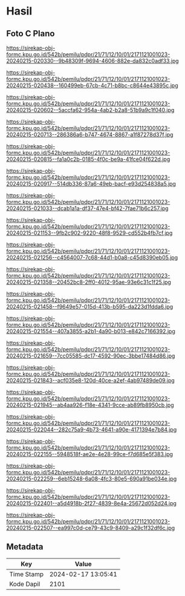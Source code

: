 # Hasil

## Foto C Plano

https://sirekap-obj-formc.kpu.go.id/542b/pemilu/pdpr/21/71/12/10/01/2171121001023-20240215-020330--9b48309f-9694-4606-882e-da832c0adf33.jpg

https://sirekap-obj-formc.kpu.go.id/542b/pemilu/pdpr/21/71/12/10/01/2171121001023-20240215-020438--160499eb-67cb-4c71-b8bc-c8644e43895c.jpg

https://sirekap-obj-formc.kpu.go.id/542b/pemilu/pdpr/21/71/12/10/01/2171121001023-20240215-020602--5accfa62-954a-4ab2-b2a8-51b9a9c1f040.jpg

https://sirekap-obj-formc.kpu.go.id/542b/pemilu/pdpr/21/71/12/10/01/2171121001023-20240215-020713--286386a6-b747-4674-8867-a1f87278d37f.jpg

https://sirekap-obj-formc.kpu.go.id/542b/pemilu/pdpr/21/71/12/10/01/2171121001023-20240215-020815--fa1a0c2b-0185-4f0c-be9a-41fce04f622d.jpg

https://sirekap-obj-formc.kpu.go.id/542b/pemilu/pdpr/21/71/12/10/01/2171121001023-20240215-020917--514db336-87a6-49eb-bacf-e93d254838a5.jpg

https://sirekap-obj-formc.kpu.go.id/542b/pemilu/pdpr/21/71/12/10/01/2171121001023-20240215-021033--dcab1a1a-df37-47e4-bf42-7fae71b6c257.jpg

https://sirekap-obj-formc.kpu.go.id/542b/pemilu/pdpr/21/71/12/10/01/2171121001023-20240215-021153--9fb2c902-9220-48f8-9529-cd552b4fb7cf.jpg

https://sirekap-obj-formc.kpu.go.id/542b/pemilu/pdpr/21/71/12/10/01/2171121001023-20240215-021256--c4564007-7c68-44d1-b0a8-c45d8390eb05.jpg

https://sirekap-obj-formc.kpu.go.id/542b/pemilu/pdpr/21/71/12/10/01/2171121001023-20240215-021358--20452bc8-2ff0-4012-95ae-93e6c31c1f25.jpg

https://sirekap-obj-formc.kpu.go.id/542b/pemilu/pdpr/21/71/12/10/01/2171121001023-20240215-021458--f9649e57-015d-413b-b595-da223d1fdda6.jpg

https://sirekap-obj-formc.kpu.go.id/542b/pemilu/pdpr/21/71/12/10/01/2171121001023-20240215-021554--407a3855-a2b1-4a90-b013-e842c7166392.jpg

https://sirekap-obj-formc.kpu.go.id/542b/pemilu/pdpr/21/71/12/10/01/2171121001023-20240215-021659--7cc05585-dc17-4592-90ec-3bbe17484d86.jpg

https://sirekap-obj-formc.kpu.go.id/542b/pemilu/pdpr/21/71/12/10/01/2171121001023-20240215-021843--acf035e8-120d-40ce-a2ef-4ab97489de09.jpg

https://sirekap-obj-formc.kpu.go.id/542b/pemilu/pdpr/21/71/12/10/01/2171121001023-20240215-021945--ab4aa926-f18e-4341-9cce-ab89fb8950cb.jpg

https://sirekap-obj-formc.kpu.go.id/542b/pemilu/pdpr/21/71/12/10/01/2171121001023-20240215-022044--282c75a9-4b73-4641-a90e-4171394e7b84.jpg

https://sirekap-obj-formc.kpu.go.id/542b/pemilu/pdpr/21/71/12/10/01/2171121001023-20240215-022155--5948518f-ae2e-4e28-99ce-f7d685e5f383.jpg

https://sirekap-obj-formc.kpu.go.id/542b/pemilu/pdpr/21/71/12/10/01/2171121001023-20240215-022259--6eb15248-6a08-4fc3-80e5-690a91be034e.jpg

https://sirekap-obj-formc.kpu.go.id/542b/pemilu/pdpr/21/71/12/10/01/2171121001023-20240215-022401--a5d4918b-2f27-4839-8e4a-25672d052d24.jpg

https://sirekap-obj-formc.kpu.go.id/542b/pemilu/pdpr/21/71/12/10/01/2171121001023-20240215-022507--ea997c0d-ce79-43c9-8409-a29c1f32df6c.jpg


## Metadata

| Key        | Value               |
| ---------- | ------------------- |
| Time Stamp | 2024-02-17 13:05:41 |
| Kode Dapil | 2101                |



